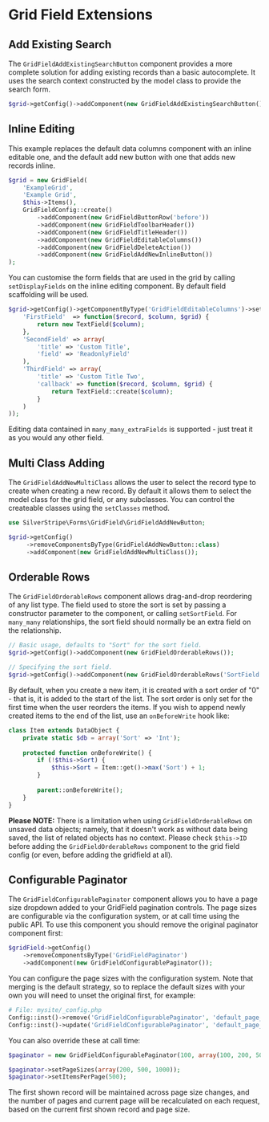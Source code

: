 Grid Field Extensions
=====================

Add Existing Search
-------------------

The `GridFieldAddExistingSearchButton` component provides a more complete solution for adding
existing records than a basic autocomplete. It uses the search context constructed by the model
class to provide the search form.

```php
$grid->getConfig()->addComponent(new GridFieldAddExistingSearchButton());
```

Inline Editing
--------------

This example replaces the default data columns component with an inline editable one, and the
default add new button with one that adds new records inline.

```php
$grid = new GridField(
	'ExampleGrid',
	'Example Grid',
	$this->Items(),
	GridFieldConfig::create()
		->addComponent(new GridFieldButtonRow('before'))
		->addComponent(new GridFieldToolbarHeader())
		->addComponent(new GridFieldTitleHeader())
		->addComponent(new GridFieldEditableColumns())
		->addComponent(new GridFieldDeleteAction())
		->addComponent(new GridFieldAddNewInlineButton())
);
```

You can customise the form fields that are used in the grid by calling `setDisplayFields` on the
inline editing component. By default field scaffolding will be used.

```php
$grid->getConfig()->getComponentByType('GridFieldEditableColumns')->setDisplayFields(array(
	'FirstField'  => function($record, $column, $grid) {
		return new TextField($column);
	},
	'SecondField' => array(
		'title' => 'Custom Title',
		'field' => 'ReadonlyField'
	),
	'ThirdField' => array(
		'title' => 'Custom Title Two',
        'callback' => function($record, $column, $grid) {
            return TextField::create($column);
        }
	)
));
```

Editing data contained in `many_many_extraFields` is supported - just treat it as you would any
other field.

Multi Class Adding
------------------

The `GridFieldAddNewMultiClass` allows the user to select the record type to create when creating
a new record. By default it allows them to select the model class for the grid field, or any
subclasses. You can control the createable classes using the `setClasses` method.

```php
use SilverStripe\Forms\GridField\GridFieldAddNewButton;

$grid->getConfig()
     ->removeComponentsByType(GridFieldAddNewButton::class)
     ->addComponent(new GridFieldAddNewMultiClass());
```

Orderable Rows
--------------

The `GridFieldOrderableRows` component allows drag-and-drop reordering of any list type. The field
used to store the sort is set by passing a constructor parameter to the component, or calling
`setSortField`. For `many_many` relationships, the sort field should normally be an extra field on
the relationship.

```php
// Basic usage, defaults to "Sort" for the sort field.
$grid->getConfig()->addComponent(new GridFieldOrderableRows());

// Specifying the sort field.
$grid->getConfig()->addComponent(new GridFieldOrderableRows('SortField'));
```

By default, when you create a new item, it is created with a sort order of "0" - that is, it is added
to the start of the list. The sort order is only set for the first time when the user reorders the items.
If you wish to append newly created items to the end of the list, use an `onBeforeWrite` hook like:

```php
class Item extends DataObject {
	private static $db = array('Sort' => 'Int');
	
	protected function onBeforeWrite() {
		if (!$this->Sort) {
			$this->Sort = Item::get()->max('Sort') + 1;
		}
		
		parent::onBeforeWrite();
	}
}
```

**Please NOTE:** There is a limitation when using `GridFieldOrderableRows` on unsaved data objects; namely, that it doesn't work as without data being saved, the list of related objects has no context. Please check `$this->ID` before adding the `GridFieldOrderableRows` component to the grid field config (or even, before adding the gridfield at all). 

Configurable Paginator
----------------------

The `GridFieldConfigurablePaginator` component allows you to have a page size dropdown added to your GridField
pagination controls. The page sizes are configurable via the configuration system, or at call time using the public API.
To use this component you should remove the original paginator component first:

```php
$gridField->getConfig()
    ->removeComponentsByType('GridFieldPaginator')
    ->addComponent(new GridFieldConfigurablePaginator());
```

You can configure the page sizes with the configuration system. Note that merging is the default strategy, so to replace
the default sizes with your own you will need to unset the original first, for example:

```php
# File: mysite/_config.php
Config::inst()->remove('GridFieldConfigurablePaginator', 'default_page_sizes');
Config::inst()->update('GridFieldConfigurablePaginator', 'default_page_sizes', array(100, 200, 500));
```

You can also override these at call time:

```php
$paginator = new GridFieldConfigurablePaginator(100, array(100, 200, 500));

$paginator->setPageSizes(array(200, 500, 1000));
$paginator->setItemsPerPage(500);
```

The first shown record will be maintained across page size changes, and the number of pages and current page will be
recalculated on each request, based on the current first shown record and page size.
